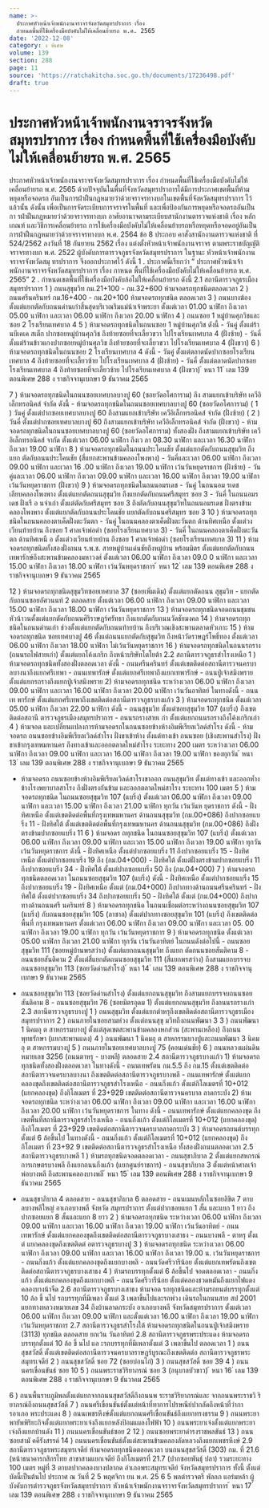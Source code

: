 ```yaml
---
name: >-
  ประกาศหัวหน้าเจ้าพนักงานจราจรจังหวัดสมุทรปราการ เรื่อง
  กำหนดพื้นที่ใช้เครื่องมือบังคับไม่ให้เคลื่อนย้ายรถ พ.ศ. 2565
date: '2022-12-08'
category: ง พิเศษ
volume: 139
section: 288
page: 11
source: 'https://ratchakitcha.soc.go.th/documents/17236498.pdf'
draft: true
---
```


# ประกาศหัวหน้าเจ้าพนักงานจราจรจังหวัดสมุทรปราการ เรื่อง กำหนดพื้นที่ใช้เครื่องมือบังคับไม่ให้เคลื่อนย้ายรถ พ.ศ. 2565

ประกาศหัวหน้าเจ้าพนักงานจราจรจังหวัดสมุทรปราการ เรื่อง กำหนดพื้นที่ใช้เครื่องมือบังคับไม่ให้เคลื่อนย้ายรถ พ.ศ. 2565 ด้วยปัจจุบันในพื้นที่จังหวัดสมุทรปราการได้มีการประกาศเขตพื้นที่ห้าม หยุดหรือจอดรถ อันเป็นการฝ่าฝืนกฎหมายว่าด้วยจราจรทางบกในเขตพื้นที่จังหวัดสมุทรปราการ ไว้แล้วนั้น ดังนั้น เพื่อเป็นการจัดระเบียบการจราจรในพื้นที่ และเพื่อป้องกันการหยุดหรือจอดรถอันเป็น กา รฝ่าฝืนกฎหมายว่าด้วยจราจรทางบก อาศัยอานาจตามระเบียบสานักงานตารวจแห่งชาติ เรื่อง หลักเกณฑ์ และวิธีการเคลื่อนย้ายรถ การใช้เครื่องมือบังคับไม่ให้เคลื่อนย้ายรถหรือหยุดหรือจอดอยู่อันเป็น การฝ่าฝืนกฎหมายว่าด้วยจราจรทางบก พ.ศ. 2564 ข้อ 8 ประกอบ คาสั่งสานักงานตารวจแห่งชาติ ที่ 524/2562 ลงวันที่ 18 กันยายน 2562 เรื่อง แต่งตั้งหัวหน้าเจ้าพนักงานจราจร ตามพระราชบัญญัติจราจรทางบก พ.ศ. 2522 ผู้บังคับการตารวจภูธรจังหวัดสมุทรปราการ ในฐานะ หัวหน้าเจ้าพนักงานจราจรจังหวัดสมุ ทรปราการ จึงออกประกาศไว้ ดังนี้ 1 . ประกาศนี้เรียกว่า “ ประกาศหัวหน้าเจ้าพนักงานจราจรจังหวัดสมุทรปราการ เรื่อง กาหนด พื้นที่ใช้เครื่องมือบังคับไม่ให้เคลื่อนย้ายรถ พ.ศ. 2565” 2 . กำหนดเขตพื้นที่ใช้เครื่องมือบังคับล้อไม่ให้เคลื่อนย้ายรถ ดังนี้ 2.1 สถานีตารวจภูธรเมืองสมุทรปราการ 1 ) ถนนสุขุมวิท กม.21+100 - กม.32+600 ห้ามจอดรถทุกชนิดตลอดเวลา 2 ) ถนนศรีนครินทร์ กม.16+400 - กม.20+100 ห้ามจอดรถทุกชนิด ตลอดเวลา 3 ) ถนนบางฆ้อง ตั้งแต่แยกตัดกับถนนด่านเก่าสิ้นสุดบริเวณริมแม่น้าเจ้าพระยา ตั้งแต่เวลา 01.00 นาฬิกา ถึงเวลา 05.00 นาฬิกา และเวลา 06.00 นาฬิกา ถึงเวลา 20.00 นาฬิกา 4 ) ถนนซอย 1 หมู่บ้านศุภวิชและซอย 2 โรงเรียนเทศบาล 4 5 ) ห้ามจอดรถทุกชนิดในถนนซอย 1 หมู่บ้านศุภวิช ดังนี้ - วันคู่ ตั้งแต่ร้านบีเคเค สเต็ก ปากซอยหมู่บ้านศุภวิช ถึงท้ายซอยที่จะเลี้ยวขวา ไปโรงเรียนเทศบาล 4 (ฝั่งซ้าย) - วันคี่ ตั้งแต่ร้านข้าวแกงปากซอยหมู่บ้านศุภวิช ถึงท้ายซอยที่จะเลี้ยวขวา ไปโรงเรียนเทศบาล 4 (ฝั่งขวา) 6 ) ห้ามจอดรถทุกชนิดในถนนซอย 2 โรงเรียนเทศบาล 4 ดังนี้ - วันคู่ ตั้งแต่ตลาดนัดปากซอยโรงเรียนเทศบาล 4 ถึงท้ายซอยที่จะเลี้ยวซ้าย ไปโรงเรียนเทศบาล 4 (ฝั่งซ้าย) - วันคี่ ตั้งแต่ตลาดนัดปากซอยโรงเรียนเทศบาล 4 ถึงท้ายซอยที่จะเลี้ยวซ้าย ไปโรงเรียนเทศบาล 4 (ฝั่งขวา) ้ หนา 11 ่ เลม 139 ตอนพิเศษ 288 ง ราชกิจจานุเบกษา 9 ธันวาคม 2565

7 ) ห้ามจอดรถทุกชนิดในถนนซอยเทศบาลบางปู 60 (ซอยวัดอโศการาม) ถึง สามแยกเข้าบริษัท เควีอิเล็กทรอนิคส์ จำกัด ดังนี้ - ห้ามจอดรถทุกชนิดในถนนซอยเทศบาลบางปู 60 (ซอยวัดอโศการาม) ( 1 ) วันคู่ ตั้งแต่ปากซอยเทศบาลบางปู 60 ถึงสามแยกเข้าบริษัท เควีอิเล็กทรอนิคส์ จำกัด (ฝั่งซ้าย) ( 2 ) วันคี่ ตั้งแต่ปากซอยเทศบาลบางปู 60 ถึงสามแยกเข้าบริษัท เควีอิเล็กทรอนิคส์ จำกัด (ฝั่งขวา) - ห้ามจอดรถทุกชนิดในถนนซอยเทศบาลบางปู 60 (ซอยวัดอโศการาม) ทั้งสองฝั่ง ถึงสามแยกเข้าบริษัท เควีอิเล็กทรอนิคส์ จากัด ตั้งแต่เวลา 06.00 นาฬิกา ถึงเว ลา 08.30 นาฬิกา และเวลา 16.30 นาฬิกา ถึงเวลา 19.00 นาฬิกา 8 ) ห้ามจอดรถทุกชนิดในถนนประโคนชัย ตั้งแต่แยกตัดกับถนนสุขุมวิท ถึงแยก ตัดกับถนนประโคนชัย (สี่แยกสะพานข้ามคลองโพงพาง) - วันคี่และเวลา 06.00 นาฬิกา ถึงเวลา 09.00 นาฬิกา และเวลา 16 .00 นาฬิกา ถึงเวลา 19.00 นาฬิกา เว้นวันหยุดราชการ (ฝั่งซ้าย) - วันคู่และเวลา 06.00 นาฬิกา ถึงเวลา 09.00 นาฬิกา และเวลา 16.00 นาฬิกา ถึงเวลา 19.00 นาฬิกา เว้นวันหยุดราชการ (ฝั่งขวา) 9 ) ห้ามจอดรถทุกชนิดในถนนอมรเดช - วันคู่ ในถนนอม รเดช เลียบคลองโพงพาง ตั้งแต่แยกตัดถนนสุขุมวิท ถึงแยกตัดกับถนนศรีสมุทร ซอย 3 - วันคี่ ในถนนอมรเดช ฝั่งเรื อ นจำเก่า ตั้งแต่ตัดกับศรีสมุทร ซอย 3 ถึงตัดกับถนนสุขุมวิทในถนนอมรเดช ฝั่งตรงข้ามคลองโพงพาง ตั้งแต่แยกตัดกับถนนประโคนชัย แยกตัดกับถนนศรีสมุทร ซอย 3 10 ) ห้ามจอดรถทุกชนิดในถนนคลองตาเค็ดฝั่งตะวันตก - วันคู่ ในถนนคลองตาเค็ดฝั่งตะวันตก ด้านทิศเหนือ ตั้งแต่วงเวียนท้ายบ้าน ถึงซอย 1 ศาลเจ้าพ่อดำ (ซอยโรงเรียนเทศบาล 3) - วันคี่ ในถนนคลองตาเค็ดฝั่งตะวันตก ด้านทิศเหนื อ ตั้งแต่วงเวียนท้ายบ้าน ถึงซอย 1 ศาลเจ้าพ่อดำ (ซอยโรงเรียนเทศบาล 3) 11 ) ห้ามจอดรถทุกชนิดทั้งสองฝั่งถนน ร.พ.ช. สายหมู่บ้านเด่นชัยถึงหมู่บ้าน พร้อมมิตร ตั้งแต่แยกตัดกับถนนเทพารักษ์ถึงสะพานข้ามคลองมหาวงศ์ ตั้งแต่เวลา 06.00 นาฬิกา ถึงเวลา 09.0 0 นาฬิกา และเวลา 15.00 นาฬิกา ถึงเวลา 18.00 นาฬิกา เว้นวันหยุดราชการ ้ หนา 12 ่ เลม 139 ตอนพิเศษ 288 ง ราชกิจจานุเบกษา 9 ธันวาคม 2565

12 ) ห้ามจอดรถทุกชนิดสุขุมวิทซอยเทศบาล 37 (ซอยเพิ่มเดิม) ตั้งแต่แยกตัดถนน สุขุมวิท - แยกตัดกับถนนซอยอัศวนนท์ 2 ตลอดสาย ตั้งแต่เวลา 06.00 นาฬิกา ถึงเวลา 09.00 นาฬิกา และเวลา 15.00 นาฬิกา ถึงเวลา 18.00 นาฬิกา เว้นวันหยุดราชการ 13 ) ห้ามจอดรถทุกชนิดจอดถนนชุมชนหัวน้าวนตั้งแต่แยกตัดกับถนนศิริราษฎร์ศรัทธา ถึงแยกตัดกับถนนวัดชัยมงคล 14 ) ห้ามจอดรถทุกชนิดในถนนด่านเก่า ช่วงตั้งแต่แยกตัดกับถนนท้ายบ้าน ถึงบริเวณเชิงสะพานตลาดหัวเกาะ 15 ) ห้ามจอดรถทุกชนิด ซอยเทศบางปู 46 ตั้งแต่ถนนแยกตัดกับสุขุมวิท ถึงหน้าวัดราษฎร์โพธิ์ทอง ตั้งแต่เวลา 06.00 นาฬิกา ถึงเวลา 18.00 นาฬิกา ไม่เว้นวันหยุดราชการ 16 ) ห้ามจอดรถทุกชนิดในถนนรถราง (ถนนรถไฟสายเก่า) ตั้งแต่แยกโค้งเกริก ถึงหน้าบริษัทโตโยต้า 2.2 สถานีตารวจภูธรสำโรงเหนือ 1 ) ห้ามจอดรถทุกชนิดทั้งสองฝั่งตลอดเวลา ดังนี้ - ถนนศรีนครินทร์ ตั้งแต่เขตติดต่อสถานีตารวจนครบาลบางนาถึงแยกศรีเทพา - ถนนเทพารักษ์ ตั้งแต่แยกศรีเทพาถึงแยกเทพารักษ์ - ถนนปู่เจ้าสมิงพราย ตั้งแต่แยกรถรางถึงแยกปู่เจ้าสมิงพราย 2) ห้ามจอดรถทุกชนิด ระหว่างเวลา 06.00 นาฬิกา ถึงเวลา 09.00 นาฬิกา และเวลา 16.00 นาฬิกา ถึงเวลา 20.00 นาฬิกา เว้นวันอาทิตย์ ในทางดังนี้ - ถนนเท พารักษ์ ตั้งแต่แยกศรีเทพาถึงเขตติดต่อสถานีตารวจภูธรบางแก้ว 3 ) ห้ามจอดรถทุกชนิด ตั้งแต่เวลา 05.00 นาฬิกา ถึงเวลา 22.00 นาฬิกา ดังนี้ - ถนนสุขุมวิท ตั้งแต่ซอยสุขุมวิท 107 (แบริ่ง) ถึงเขตติดต่อสถานี ตารวจภูธรเมืองสมุทรปราการ - ถนนรถรางสายเ ก่า ตั้งแต่แยกถนนรถรางถึงโค้งเกริกเก่า 4 ) ห้ามจอด และเปลี่ยนแปลงการห้ามจอดรถในถนนซอยข้างห้างอิมพีเรียลเวิลด์สำโรง ดังนี้ - ห้ามจอดรถ ถนนซอยข้างอิมพีเรียลเวิลด์สำโรง ฝั่งขาเข้าห้าง ตั้งแต่ทางเข้า ถนนซอย (เชิงสะพานสำโรง) ฝั่งขาเข้ากรุงเทพมหานคร ถึงทางเข้าและออกตลาดใหม่สำโรง ระยะทาง 200 เมตร ระหว่างเวลา 06.00 นาฬิกา ถึงเวลา 09.00 นาฬิกา และเวลา 16.00 นาฬิกา ถึงเวลา 19.00 นาฬิกา ของทุกวัน ้ หนา 13 ่ เลม 139 ตอนพิเศษ 288 ง ราชกิจจานุเบกษา 9 ธันวาคม 2565

- ห้ามจอดรถ ถนนซอยข้างห้างอิมพีเรียลเวิลด์สาโรงขาออก ถนนสุขุมวิท ตั้งแต่ทางเข้า และออกห้ำง ข้างโรงพยาบาลสาโรง ถึงฝั่งตรงกันข้าม และออกตลาดใหม่สาโรง ระยะทาง 100 เมตร 5 ) ห้ามจอดรถทุกชนิด ในถนนซอยสุขุมวิท 107 (แบริ่ง) ตั้งแต่เวลา 06.00 นาฬิกา ถึงเวลา 09.00 นาฬิกา และเวลา 15.00 นาฬิกา ถึงเวลา 21.00 นาฬิกา ทุกวัน เว้นวันห ยุดราชการ ดังนี้ - ฝั่งทิศเหนือ ตั้งแต่เขตติดต่อพื้นที่กรุงเทพมหานคร ด้านถนนสุขุมวิท (กม.00+086) ถึงปากซอยแบริ่ง 11 - ฝั่งทิศใต้ ตั้งแต่เขตติดต่อพื้นที่กรุงเทพมหานคร ด้านถนนสุขุมวิท (กม.00+086) ถึงฝั่งตรงข้ามปากซอยแบริ่ง 11 6 ) ห้ามจอดร ถทุกชนิด ในถนนซอยสุขุมวิท 107 (แบริ่ง) ตั้งแต่เวลา 06.00 นาฬิกา ถึงเวลา 09.00 นาฬิกา และเวลา 15.00 นาฬิกา ถึงเวลา 19.00 นาฬิกา ทุกวัน เว้นวันหยุดราชการ ดังนี้ - ฝั่งทิศเหนือ ตั้งแต่ปากซอยแบริ่ง 11 ถึงปากซอยแบริ่ง 15 - ฝั่งทิศเหนือ ตั้งแต่ปากซอยแบริ่ง 19 ถึง (กม.04+000) - ฝั่งทิศใต้ ตั้งแต่ฝั่งตรงข้ามปากซอยแบริ่ง 11 ถึงปากซอยแบริ่ง 34 - ฝั่งทิศใต้ ตั้งแต่ปากซอยแบริ่ง 50 ถึง (กม.04+000) 7 ) ห้ามจอดรถทุกชนิดตลอดเวลา ในถนนซอยสุขุมวิท 107 (แบริ่ง) ดังนี้ - ฝั่งทิศเหนือ ตั้งแต่ปากซอยแบริ่ง 15 ถึงปากซอยแบริ่ง 19 - ฝั่งทิศเหนือ ตั้งแต่ (กม.04+000) ถึงปากทางด้านถนนศรีนครินทร์ - ฝั่งทิศใต้ ตั้งแต่ปากซอยแบริ่ง 34 ถึงปากซอยแบริ่ง 50 - ฝั่งทิศใต้ ตั้งแต่ (กม.04+000) ถึงปากทางด้านถนนศรี นครินทร์ 8 ) ห้ามจอดรถทุกชนิด ในถนนเชื่อมต่อระหว่างถนนซอยสุขุมวิท 107 (แบริ่ง) กับถนนซอยสุขุมวิท 105 (ลาซาล) ตั้งแต่ปากทางซอยสุขุมวิท 101 (แบริ่ง) ถึงเขตติดต่อพื้นที่ กรุงเทพมหานคร ตั้งแต่เวลา 06.00 นาฬิกา ถึงเวลา 09.00 นาฬิกา และเวลา 05. 00 นาฬิกา ถึงเวลา 19.00 นาฬิกา ทุกวัน เว้นวันหยุดราชการ 9 ) ห้ามจอดรถทุกชนิด ตั้งแต่เวลา 05.00 นาฬิกา ถึงเวลา 21.00 นาฬิกา ทุกวัน เว้นวันอาทิตย์ ในถนนดังต่อไปนี้ - ถนนซอยสุขุมวิท 111 (ซอยหมู่บ้านพรสว่าง) ตั้งแต่แยกถนนสุขุมวิท ถึงแยก ตัดถนนซอยสันติคาม 8 - ถนนซอยสันติคาม 2 ตั้งแต่สี่แยกตัดถนนซอยสุขุมวิท 111 (สี่แยกพรสว่าง) ถึงสามแยกบรรจบถนนซอยสุขุมวิท 113 (ซอยวัดด่านสำโรง) ้ หนา 14 ่ เลม 139 ตอนพิเศษ 288 ง ราชกิจจานุเบกษา 9 ธันวาคม 2565

- ถนนซอยสุขุมวิท 113 (ซอยวัดด่านสำโรง) ตั้งแต่แยกถนนสุขุมวิท ถึงสามแยกบรรจบถนนซอยสันติคาม 8 - ถนนซอยสุขุมวิท 76 (ซอยมิตรอุดม 1) ตั้งแต่แยกถนนสุขุมวิท ถึงถนนรถรางเก่า 2.3 สถานีตารวจภูธรบางปู 1 ) ถนนสุขุมวิท ตั้งแต่แยกตำหรุถึงเขตติดต่อสถานีตารวจภูธรเมืองสมุทรปราการ 2 ) ถนนภายในซอยสามห่วง ตั้งแต่ถนนสุขุ มวิทถึงถนนพัฒนา 3 3 ) ถนนพัฒนา 1 นิคมอุ ต สาหกรรมบางปู ตั้งแต่สุดเขตสะพานข้ามคลองหกส่วน (สะพานเหลือง) ถึงถนนพุทธรักษา (แยกสะพานแดง) 4 ) ถนนพัฒนา 1 นิคมอุ ต สาหกรรมบางปูและถนนพัฒนา 3 นิคมอุ ต สาหกรรมบางปู 5 ) ถนนภายในซอยเทศบาลบางปู 75 (คอนเด่นชัย) 6 ) ถนนหลวงแผ่นดินหมายเลข 3256 (ถนนตาหรุ - บางพลี) ตลอดสาย 2.4 สถานีตารวจภูธรบางแก้ว 1) ห้ามจอดรถทุกชนิดทั้งสองฝั่งตลอดเวลา ในทางดังนี้ - ถนนเทพรัตน กม.5.5 ถึง กม.15 ตั้งแต่เขตติดต่อสถานีตารวจนครบาลบางนา ถึงเขตติดต่อสถานีตารวจภูธรบางพลี - ถนนเทพารักษ์ ตั้งแต่แยกคลองขุดถึงเขตติดต่อสถานีตารวจภูธรสำโรงเหนือ - ถนนกิ่งแก้ว ตั้งแต่กิโลเมตรที่ 10+012 (แยกคลองขุด) ถึงกิโลเมตร ที่ 23+929 เขตติดต่อสถานีตารวจนครบาล ลาดกระบัง 2) ห้ามจอดรถทุกชนิด ระหว่างเวลา 06.00 นาฬิกา ถึงเวลา 09.00 นาฬิกา และเวลา 16.00 นาฬิกา ถึงเวลา 20.00 นาฬิกา เว้นวันหยุดราชการ ในทาง ดังนี้ - ถนนเทพารักษ์ ตั้งแต่แยกคลองขุด ถึงเขตพื้นที่สถานีตารวจภูธรสำโรงเหนือ - ถนนกิ่งแก้ว ตั้งแต่กิโลเมตรที่ 10+012 (แยกคลองขุด) ถึงกิโลเมตร ที่ 23+929 เขตติดต่อสถานีตารวจนครบาลลาดกระบัง 3 ) ห้ามจอดรถยนต์บรรทุกตั้งแต่ 6 ล้อขึ้นไป ในทางดังนี้ - ถนนกิ่งแก้ว ตั้งแต่กิโลเมตรที่ 10+012 (แยกคลองขุด) ถึงกิโลเมตร ที่ 23+92 9 เขตติดต่อสถานีตารวจภูธรสำโรงเหนือ ทั้งสองฝั่งถนนตลอดเวลา 2.5 สถานีตารวจภูธรบางพลี 1 ) ห้ามรถทุกชนิดจอดตลอดเวลา - ถนนสุขาภิบาล 2 ตั้งแต่แยกสหกรณ์การเกษตรบางพลี ถึงแยกถนนกิ่งแก้ว (แยกศูนย์ราชการ) - ถนนสุขาภิบาล 3 ตั้งแต่หน้าศาลเจ้าพ่อบางพลี ถึงสะพานคลองบางพลี ้ หนา 15 ่ เลม 139 ตอนพิเศษ 288 ง ราชกิจจานุเบกษา 9 ธันวาคม 2565

- ถนนสุขาภิบาล 4 ตลอดสาย - ถนนสุขาภิบาล 6 ตลอดสาย - ถนนเมนหลักในซอยลิขิต 7 ตาบลบางพลีใหญ่ อาเภอบางพลี จังหวัด สมุทรปราการ ตั้งแต่ปากซอยแยก 1 สั้น และแยก 1 ยาว ถึงปากซอยแยก 8 สั้นและแยก 8 ยาว 2 ) ห้ามจอดรถทุกชนิด ระหว่างเวลา 06.00 นาฬิกา ถึงเวลา 09.00 นาฬิกา และเวลา 16.00 นาฬิกา ถึงเวลา 19.00 นาฬิกา เว้นวันอาทิตย์ - ถนนเทพารักษ์ ตั้งแต่แยกคลองขุดถึงเขตติดต่อสถานีตารวจภูธรบางเสาธง - ถนนบางพลี - ตาหรุ ตั้งแ ต่ แยกคลองขุดถึงเขตติดต่ อตารวจภูธรบางปู 3 ) ห้ามจอดรถทุกชนิด ระหว่างเวลา 06.00 นาฬิกา ถึงเวลา 09.00 นาฬิกา และเวลา 16.00 นาฬิกา ถึงเวลา 19.00 น. เว้นวันหยุดราชการ - ถนนกิ่งแก้ว ตั้งแต่แยกคลองขุดถึงแยกบางพลี - ถนนวัดศรีวารีน้อย ตั้งแต่แยกเทพรัตนถึงเขตติดต่อสถานีตารวจภูธรบางเสาธง 4 ) ห้ามรถบรรทุกตั้งแต่ 6 ล้อขึ้นไป จอดตลอดเวลา - ถนนกิ่งแก้ว ตั้งแต่แยกคลองขุดถึงแยกบางพลี - ถนนวัดศรีวารีน้อย ตั้งแต่คลองชวดหมันถึงแยกไฟแดงคลองบางน้าจืด 2.6 สถานีตารวจภูธรบางเสาธง ห้ามจอด รถทุกชนิดและห้ามรถยนต์บรรทุกตั้งแต่ 10 ล้อ ขึ้ นไป รถบรรทุกที่มีเพลา ตั้งแต่ 3 เพลาขึ้นไปและรถพ่วง เดินรถในถนนสาย สป 2001 แยกทางหลวงหมายเลข 34 ถึงบ้านลาดกระบัง อาเภอบางพลี จังหวัดสมุทรปราการ ตั้งแต่เวลา 06.00 นาฬิกา ถึงเวลา 09.00 นาฬิกา และตั้งแต่เวลา 16.00 นาฬิกา ถึงเวลา 19.00 นาฬิกา เว้นวันหยุดราชการ 2.7 สถานีตารวจภูธรสำโรงใต้ ห้ามจอดรถทุกชนิดในถนนปู่เจ้าสมิงพราย (3113) ทุกชนิด ตลอดสาย ยกเว้น วันอาทิตย์ 2.8 สถานีตารวจภูธรพระประแดง ห้ามจอดรถบรรทุกตั้งแต่ 10 ล้อ ขึ้ นไป แล ะรถบรรทุกที่มีเพลาตั้งแต่ 3 เพลาขึ้นไป ตลอดเวลา 1 ) ถนนสุขสวัสดิ์ ตั้งแต่เขตติดต่อสถานีตารวจนครบาลราษฎร์บูรณะถึงเขตติดต่อ สถานีตารวจภูธรพระสมุทรเจดีย์ 2 ) ถนนสุขสวัสดิ์ ซอย 72 (ซอยบ่อนไก่) 3 ) ถนนสุขสวัสดิ์ ซอย 39 4 ) ถนนนครเขื่อนขันธ์ ซอย 10 5 ) ถนนพระราชวิริยาภรณ์ ซอย 3 (อนุบาลบัวขาว) ้ หนา 16 ่ เลม 139 ตอนพิเศษ 288 ง ราชกิจจานุเบกษา 9 ธันวาคม 2565

6 ) ถนนพื้นราบภูมิพลตั้งแต่แยกจากถนนสุขสวัสดิ์ถึงถนนพ ระราชวิริยาภรณ์และ จากถนนพระราชวิ ริยาภรณ์ถึงถนนสุขสวัสดิ์ 7 ) ถนนศรีเขื่อนขันธ์ตั้งแต่หน้าที่ทาการไปรษณีย์ปากลัดถึงหน้าที่ว่าการอาเภอ พระประแดง 8 ) ถนนเพชรหึงษ์ตั้งแต่แยกถนนศรีเขื่อนขันธ์ถึงแยกทรงธรรม 9 ) ถนนพระยาพายัพพิริยะกิจตั้งแต่แยกพระยาเจ่งถึงแยกหลังป้อมแผลงไฟฟ้า 10 ) ถนนพระยาเจ่งตั้งแต่แยกพระยาเจ่งถึงแยกบ้านดัง 11 ) ถนนนครเขื่อนขันธ์ซอย 2 12 ) ถนนซอยพระยาดำรงราชพลขันธ์ 13 ) ถนนซอยสามั คคีรังสรรค์ 14 ) ถนนนครเขื่อนขันธ์ตั้งแต่สะพานข้ามคลองลัดหลวงถึงแยกเพชรหึงษ์ 2.9 สถานีตารวจภูธรพระสมุทรเจดีย์ ห้ามจอดรถทุกชนิดตลอดเวลา บนถนนสุขสวัสดิ์ (303) กม. ที่ 21.6 (หน้าธนาคารกสิกรไทย สาขาสามแยกเจดีย์ ถึงกิโลเมตรที่ 21.7 (ปากซอยพันธุ์ ปลา) รวมระยะทาง 100 เมตร หมู่ที่ 3 ตาบลปากคลองบางปลากด อำเภอพระสมุทรเจดีย์ จังหวัดสมุทรปราการ ทั้งนี้ ตั้งแต่บัดนี้เป็นต้นไป ประกาศ ณ วันที่ 2 5 พฤศจิกา ยน พ.ศ. 25 6 5 พลตำรวจตรี พัลลภ แอร่มหล้า ผู้บังคับการตำรวจภูธรจังหวัดสมุทรปราการ หัวหน้าเจ้าพนักงานจราจรจังหวัดสมุทรปราการ ้ หนา 17 ่ เลม 139 ตอนพิเศษ 288 ง ราชกิจจานุเบกษา 9 ธันวาคม 2565
